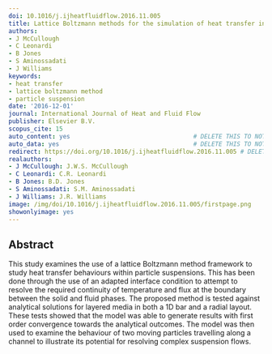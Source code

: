 ```yaml
---
doi: 10.1016/j.ijheatfluidflow.2016.11.005
title: Lattice Boltzmann methods for the simulation of heat transfer in particle suspensions
authors:
- J McCullough
- C Leonardi
- B Jones
- S Aminossadati
- J Williams
keywords:
- heat transfer
- lattice boltzmann method
- particle suspension
date: '2016-12-01'
journal: International Journal of Heat and Fluid Flow
publisher: Elsevier B.V.
scopus_cite: 15
auto_content: yes                                  # DELETE THIS TO NOT AUTO GENERATE CONTENT
auto_data: yes                                     # DELETE THIS TO NOT AUTO GENERATE METADATA
redirect: https://doi.org/10.1016/j.ijheatfluidflow.2016.11.005 # DELETE THIS TO NOT REDIRECT
realauthors:
- J McCullough: J.W.S. McCullough
- C Leonardi: C.R. Leonardi
- B Jones: B.D. Jones
- S Aminossadati: S.M. Aminossadati
- J Williams: J.R. Williams
image: /img/doi/10.1016/j.ijheatfluidflow.2016.11.005/firstpage.png
showonlyimage: yes
---
```



## Abstract
This study examines the use of a lattice Boltzmann method framework to study heat transfer behaviours within particle suspensions. This has been done through the use of an adapted interface condition to attempt to resolve the required continuity of temperature and flux at the boundary between the solid and fluid phases. The proposed method is tested against analytical solutions for layered media in both a 1D bar and a radial layout. These tests showed that the model was able to generate results with first order convergence towards the analytical outcomes. The model was then used to examine the behaviour of two moving particles travelling along a channel to illustrate its potential for resolving complex suspension flows.
